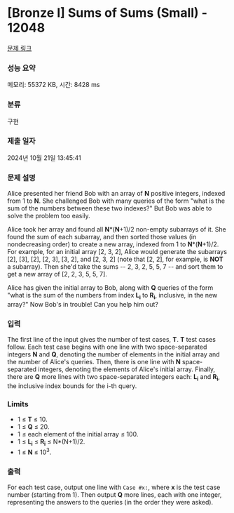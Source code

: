 # [Bronze I] Sums of Sums (Small) - 12048 

[문제 링크](https://www.acmicpc.net/problem/12048) 

### 성능 요약

메모리: 55372 KB, 시간: 8428 ms

### 분류

구현

### 제출 일자

2024년 10월 21일 13:45:41

### 문제 설명

<p>Alice presented her friend Bob with an array of <strong>N</strong> positive integers, indexed from 1 to <strong>N</strong>. She challenged Bob with many queries of the form "what is the sum of the numbers between these two indexes?" But Bob was able to solve the problem too easily.</p>

<p>Alice took her array and found all <strong>N</strong>*(<strong>N</strong>+1)/2 non-empty subarrays of it. She found the sum of each subarray, and then sorted those values (in nondecreasing order) to create a new array, indexed from 1 to <strong>N</strong>*(<strong>N</strong>+1)/2. For example, for an initial array [2, 3, 2], Alice would generate the subarrays [2], [3], [2], [2, 3], [3, 2], and [2, 3, 2] (note that [2, 2], for example, is <strong>NOT</strong> a subarray). Then she'd take the sums -- 2, 3, 2, 5, 5, 7 -- and sort them to get a new array of [2, 2, 3, 5, 5, 7].</p>

<p>Alice has given the initial array to Bob, along with <strong>Q</strong> queries of the form "what is the sum of the numbers from index <strong>L<sub>i</sub></strong> to <strong>R<sub>i</sub></strong>, inclusive, in the new array?" Now Bob's in trouble! Can you help him out?</p>

### 입력 

 <p>The first line of the input gives the number of test cases, <strong>T</strong>. <strong>T</strong> test cases follow. Each test case begins with one line with two space-separated integers <strong>N</strong> and <strong>Q</strong>, denoting the number of elements in the initial array and the number of Alice's queries. Then, there is one line with <strong>N</strong> space-separated integers, denoting the elements of Alice's initial array. Finally, there are <strong>Q</strong> more lines with two space-separated integers each: <strong>L<sub>i</sub></strong> and <strong>R<sub>i</sub></strong>, the inclusive index bounds for the i-th query.</p>

<h3>Limits</h3>

<ul>
	<li>1 ≤ <strong>T</strong> ≤ 10.</li>
	<li>1 ≤ <strong>Q</strong> ≤ 20.</li>
	<li>1 ≤ each element of the initial array ≤ 100.</li>
	<li>1 ≤ <strong>L<sub>i</sub></strong> ≤ <strong>R<sub>i</sub></strong> ≤ N*(N+1)/2.</li>
	<li>1 ≤ <strong>N</strong> ≤ 10<sup>3</sup>.</li>
</ul>

### 출력 

 <p>For each test case, output one line with <code>Case #x:</code>, where <strong>x</strong> is the test case number (starting from 1). Then output <strong>Q</strong> more lines, each with one integer, representing the answers to the queries (in the order they were asked).</p>

